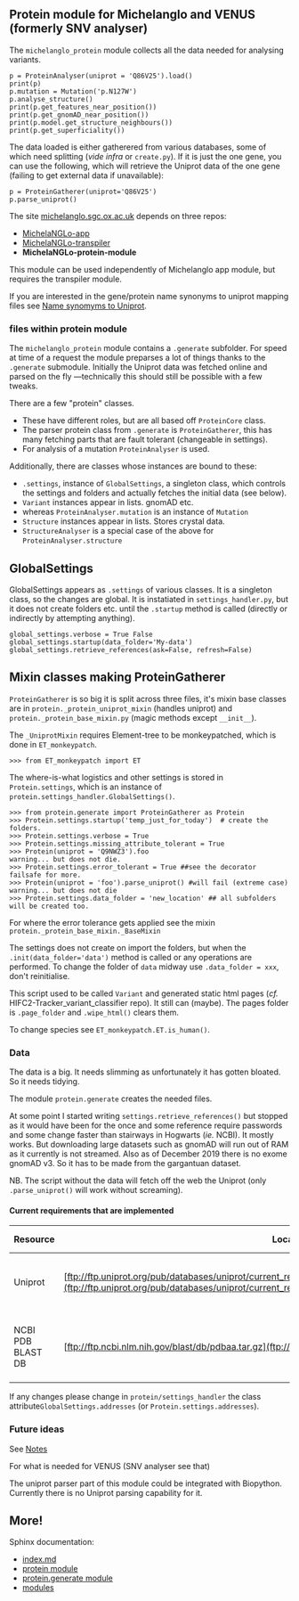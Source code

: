 ## Protein module for Michelanglo and VENUS (formerly SNV analyser)

The `michelanglo_protein` module collects all the data needed for analysing variants.
    
    p = ProteinAnalyser(uniprot = 'Q86V25').load()
    print(p)
    p.mutation = Mutation('p.N127W')
    p.analyse_structure()
    print(p.get_features_near_position())
    print(p.get_gnomAD_near_position())
    print(p.model.get_structure_neighbours())
    print(p.get_superficiality())
    
The data loaded is either gatherered from various databases, some of which need splitting (_vide infra_ or `create.py`).
If it is just the one gene, you can use the following, which will retrieve the Uniprot data of the one gene (failing to get external data if unavailable):

    p = ProteinGatherer(uniprot='Q86V25')
    p.parse_uniprot()
    

The site [michelanglo.sgc.ox.ac.uk](https://michelanglo.sgc.ox.ac.uk) depends on three repos:
* [MichelaNGLo-app](https://github.com/matteoferla/MichelaNGLo)
* [MichelaNGLo-transpiler](https://github.com/matteoferla/MichelaNGLo-transpiler)
* **MichelaNGLo-protein-module**

This module can be used independently of Michelanglo app module, but requires the transpiler module.

If you are interested in the gene/protein name synonyms to uniprot mapping files see 
[Name synomyms to Uniprot](https://github.com/matteoferla/Name-synomyms-to-Uniprot).

### files within protein module

The `michelanglo_protein` module contains a `.generate` subfolder.
For speed at time of a request the module preparses a lot of things thanks to the `.generate` submodule.
Initially the Uniprot data was fetched online and parsed on the fly —technically this should still be possible with a few tweaks.

There are a few "protein" classes.

* These have different roles, but are all based off `ProteinCore` class.
* The parser protein class from `.generate` is `ProteinGatherer`, this has many fetching parts that are fault tolerant (changeable in settings).
* For analysis of a mutation `ProteinAnalyser` is used.

Additionally, there are classes whose instances are bound to these:

* `.settings`, instance of `GlobalSettings`, a singleton class, which controls the settings and folders and actually fetches the initial data (see below).
* `Variant` instances appear in lists. gnomAD etc.
* whereas `ProteinAnalyser.mutation` is an instance of `Mutation`
* `Structure` instances appear in lists. Stores crystal data.
* `StructureAnalyser` is a special case of the above for `ProteinAnalyser.structure`

## GlobalSettings
GlobalSettings appears as `.settings` of various classes. It is a singleton class, so the changes are global.
It is instatiated in `settings_handler.py`, but it does not create folders etc. until the `.startup` method is called (directly or indirectly by attempting anything).

    global_settings.verbose = True False
    global_settings.startup(data_folder='My-data')
    global_settings.retrieve_references(ask=False, refresh=False)

## Mixin classes making ProteinGatherer
`ProteinGatherer` is so big it is split across three files, it's mixin base classes are in `protein._protein_uniprot_mixin` (handles uniprot) and `protein._protein_base_mixin.py` (magic methods except `__init__`).

The `_UniprotMixin` requires Element-tree to be monkeypatched, which is done in `ET_monkeypatch`.

    >>> from ET_monkeypatch import ET

The where-is-what logistics and other settings is stored in `Protein.settings`, which is an instance of `protein.settings_handler.GlobalSettings()`.

    >>> from protein.generate import ProteinGatherer as Protein
    >>> Protein.settings.startup('temp_just_for_today')  # create the folders.
    >>> Protein.settings.verbose = True
    >>> Protein.settings.missing_attribute_tolerant = True
    >>> Protein(uniprot = 'Q9NWZ3').foo
    warning... but does not die.
    >>> Protein.settings.error_tolerant = True ##see the decorator failsafe for more.
    >>> Protein(uniprot = 'foo').parse_uniprot() #will fail (extreme case)
    warning... but does not die
    >>> Protein.settings.data_folder = 'new_location' ## all subfolders will be created too.

For where the error tolerance gets applied see the mixin `protein._protein_base_mixin._BaseMixin`

The settings does not create on import the folders, but when the `.init(data_folder='data')` method is called or any operations are performed.
To change the folder of `data` midway use `.data_folder = xxx`, don't reinitialise.

This script used to be called `Variant` and generated static html pages (_cf._ HIFC2-Tracker_variant_classifier repo). It still can (maybe).
The pages folder is `.page_folder` and `.wipe_html()` clears them.

To change species see `ET_monkeypatch.ET.is_human()`.

### Data

The data is a big. It needs slimming as unfortunately it has gotten bloated. So it needs tidying.

The module `protein.generate` creates the needed files.

At some point I started writing `settings.retrieve_references()` but stopped as it would have been for the once and some reference require passwords and some change faster than stairways in Hogwarts (_ie._ NCBI).
It mostly works. But downloading large datasets such as gnomAD will run out of RAM as it currently is not streamed.
Also as of December 2019 there is no exome gnomAD v3. So it has to be made from the gargantuan dataset.


NB. The script without the data will fetch off the web the Uniprot (only `.parse_uniprot()` will work without screaming).


#### Current requirements that are implemented

| Resource | Location | Reason | Last checked |
| --- | --- | --- | --- |
| Uniprot | [ftp://ftp.uniprot.org/pub/databases/uniprot/current_release/knowledgebase/complete/uniprot_sprot.xml.gz](ftp://ftp.uniprot.org/pub/databases/uniprot/current_release/knowledgebase/complete/uniprot_sprot.xml.gz) | Most of the data comes from Uniprot | 15/03/2019 |
| NCBI PDB BLAST DB | [ftp://ftp.ncbi.nlm.nih.gov/blast/db/pdbaa.tar.gz](ftp://ftp.ncbi.nlm.nih.gov/blast/db/pdbaa.tar.gz)  | Needed to find homogues with crystal structures | 15/03/2019 |


If any changes please change in `protein/settings_handler` the class attribute`GlobalSettings.addresses` (or `Protein.settings.addresses`).

### Future ideas

See [Notes](notes.md)

For what is needed for VENUS (SNV analyser see that)

The uniprot parser part of this module could be integrated with Biopython. Currently there is no Uniprot parsing capability for it.


## More!

Sphinx documentation:
* [index.md](./index.md)
* [protein module](./protein.md)
* [protein.generate module](./protein.generate.md)
* [modules](./modules.md)